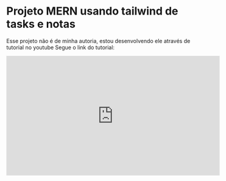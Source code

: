 # Projeto MERN usando tailwind de tasks e notas 
Esse projeto não é de minha autoria, estou desenvolvendo ele através de tutorial no youtube 
Segue o link do tutorial:

<iframe width="560" height="315" src="https://www.youtube.com/embed/Rgvec9UA2_I?si=fJuRezvka3F-1om7" title="YouTube video player" frameborder="0" allow="accelerometer; autoplay; clipboard-write; encrypted-media; gyroscope; picture-in-picture; web-share" referrerpolicy="strict-origin-when-cross-origin" allowfullscreen></iframe>